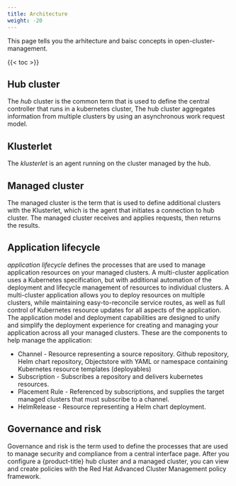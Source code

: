 ```yaml
---
title: Architecture
weight: -20
---
```


This page tells you the arhitecture and baisc concepts in open-cluster-management.

<!-- spellchecker-disable -->

{{< toc >}}

<!-- spellchecker-enable -->

## Hub cluster

The _hub_ cluster is the common term that is used to define the central controller that runs in a kubernetes cluster,
The hub cluster aggregates information from multiple clusters by using an asynchronous work request model.


## Klusterlet

The _klusterlet_ is an agent running on the cluster managed by the hub.

## Managed cluster

The managed cluster is the term that is used to define additional clusters with the Klusterlet, which is the agent that initiates a connection to hub cluster.
The managed cluster receives and applies requests, then returns the results.


## Application lifecycle

_application lifecycle_ defines the processes that are used to manage application resources on your managed clusters.
A multi-cluster application uses a Kubernetes specification, but with additional automation of the deployment and lifecycle management of resources to individual clusters.
A multi-cluster application allows you to deploy resources on multiple clusters, while maintaining easy-to-reconcile service routes, as well as full control of Kubernetes resource updates for all aspects of the application. The application model and deployment capabilities are designed to unify and simplify the deployment experience for creating and managing your application across all your managed clusters. These are the components to help manage the application:
- Channel - Resource representing a source repository. Github repository, Helm chart repository, Objectstore with YAML or namespace containing Kubernetes resource templates (deployables)
- Subscription - Subscribes a repository and delivers kubernetes resources.
- Placement Rule - Referenced by subscriptions, and supplies the target managed clusters that must subscribe to a channel.
- HelmRelease - Resource representing a Helm chart deployment.



## Governance and risk

Governance and risk is the term used to define the processes that are used to manage security and compliance from a central interface page.
After you configure a {product-title} hub cluster and a managed cluster, you can view and create policies with the Red Hat Advanced Cluster Management policy framework.